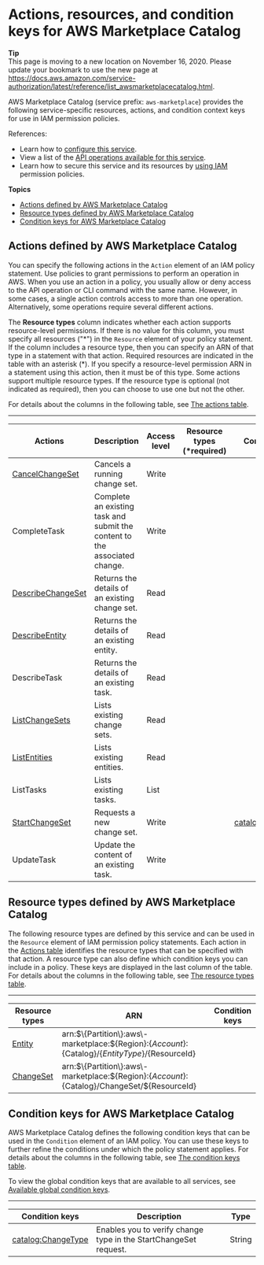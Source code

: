# Actions, resources, and condition keys for AWS Marketplace Catalog<a name="list_awsmarketplacecatalog"></a>

**Tip**  
This page is moving to a new location on November 16, 2020\. Please update your bookmark to use the new page at [https://docs\.aws\.amazon\.com/service\-authorization/latest/reference/list\_awsmarketplacecatalog\.html](https://docs.aws.amazon.com/service-authorization/latest/reference/list_awsmarketplacecatalog.html)\. 

AWS Marketplace Catalog \(service prefix: `aws-marketplace`\) provides the following service\-specific resources, actions, and condition context keys for use in IAM permission policies\.

References:
+ Learn how to [configure this service](https://docs.aws.amazon.com/marketplace-catalog/latest/api-reference/)\.
+ View a list of the [API operations available for this service](https://docs.aws.amazon.com/marketplace-catalog/latest/api-reference/API_Operations.html)\.
+ Learn how to secure this service and its resources by [using IAM](https://docs.aws.amazon.com/marketplace-catalog/latest/api-reference/marketplace-catalog/latest/api-reference/api-access-control.html) permission policies\.

**Topics**
+ [Actions defined by AWS Marketplace Catalog](#awsmarketplacecatalog-actions-as-permissions)
+ [Resource types defined by AWS Marketplace Catalog](#awsmarketplacecatalog-resources-for-iam-policies)
+ [Condition keys for AWS Marketplace Catalog](#awsmarketplacecatalog-policy-keys)

## Actions defined by AWS Marketplace Catalog<a name="awsmarketplacecatalog-actions-as-permissions"></a>

You can specify the following actions in the `Action` element of an IAM policy statement\. Use policies to grant permissions to perform an operation in AWS\. When you use an action in a policy, you usually allow or deny access to the API operation or CLI command with the same name\. However, in some cases, a single action controls access to more than one operation\. Alternatively, some operations require several different actions\.

The **Resource types** column indicates whether each action supports resource\-level permissions\. If there is no value for this column, you must specify all resources \("\*"\) in the `Resource` element of your policy statement\. If the column includes a resource type, then you can specify an ARN of that type in a statement with that action\. Required resources are indicated in the table with an asterisk \(\*\)\. If you specify a resource\-level permission ARN in a statement using this action, then it must be of this type\. Some actions support multiple resource types\. If the resource type is optional \(not indicated as required\), then you can choose to use one but not the other\.

For details about the columns in the following table, see [The actions table](reference_policies_actions-resources-contextkeys.md#actions_table)\.


****  

| Actions | Description | Access level | Resource types \(\*required\) | Condition keys | Dependent actions | 
| --- | --- | --- | --- | --- | --- | 
|   [ CancelChangeSet ](https://docs.aws.amazon.com/marketplace-catalog/latest/api-reference/API_Operations.htmlAPI_CancelChangeSet.html)  | Cancels a running change set\. | Write |  |  |  | 
|   CompleteTask  | Complete an existing task and submit the content to the associated change\. | Write |  |  |  | 
|   [ DescribeChangeSet ](https://docs.aws.amazon.com/marketplace-catalog/latest/api-reference/API_Operations.htmlAPI_DescribeChangeSet.html)  | Returns the details of an existing change set\. | Read |  |  |  | 
|   [ DescribeEntity ](https://docs.aws.amazon.com/marketplace-catalog/latest/api-reference/API_Operations.htmlAPI_DescribeEntity.html)  | Returns the details of an existing entity\. | Read |  |  |  | 
|   DescribeTask  | Returns the details of an existing task\. | Read |  |  |  | 
|   [ ListChangeSets ](https://docs.aws.amazon.com/marketplace-catalog/latest/api-reference/API_Operations.htmlAPI_ListChangeSets.html)  | Lists existing change sets\. | Read |  |  |  | 
|   [ ListEntities ](https://docs.aws.amazon.com/marketplace-catalog/latest/api-reference/API_Operations.htmlAPI_ListEntities.html)  | Lists existing entities\. | Read |  |  |  | 
|   ListTasks  | Lists existing tasks\. | List |  |  |  | 
|   [ StartChangeSet ](https://docs.aws.amazon.com/marketplace-catalog/latest/api-reference/API_Operations.htmlAPI_StartChangeSet.html)  | Requests a new change set\. | Write |  |   [ catalog:ChangeType ](#awsmarketplacecatalog-catalog_ChangeType)   |  | 
|   UpdateTask  | Update the content of an existing task\. | Write |  |  |  | 

## Resource types defined by AWS Marketplace Catalog<a name="awsmarketplacecatalog-resources-for-iam-policies"></a>

The following resource types are defined by this service and can be used in the `Resource` element of IAM permission policy statements\. Each action in the [Actions table](#awsmarketplacecatalog-actions-as-permissions) identifies the resource types that can be specified with that action\. A resource type can also define which condition keys you can include in a policy\. These keys are displayed in the last column of the table\. For details about the columns in the following table, see [The resource types table](reference_policies_actions-resources-contextkeys.md#resources_table)\.


****  

| Resource types | ARN | Condition keys | 
| --- | --- | --- | 
|   [ Entity ](https://docs.aws.amazon.com/marketplace-catalog/latest/api-reference/API_DescribeEntity.html#API_DescribeEntity_ResponseSyntax)  |  arn:$\{Partition\}:aws\-marketplace:$\{Region\}:$\{Account\}:$\{Catalog\}/$\{EntityType\}/$\{ResourceId\}  |  | 
|   [ ChangeSet ](https://docs.aws.amazon.com/marketplace-catalog/latest/api-reference/API_StartChangeSet.html#API_StartChangeSet_ResponseSyntax)  |  arn:$\{Partition\}:aws\-marketplace:$\{Region\}:$\{Account\}:$\{Catalog\}/ChangeSet/$\{ResourceId\}  |  | 

## Condition keys for AWS Marketplace Catalog<a name="awsmarketplacecatalog-policy-keys"></a>

AWS Marketplace Catalog defines the following condition keys that can be used in the `Condition` element of an IAM policy\. You can use these keys to further refine the conditions under which the policy statement applies\. For details about the columns in the following table, see [The condition keys table](reference_policies_actions-resources-contextkeys.md#context_keys_table)\.

To view the global condition keys that are available to all services, see [Available global condition keys](reference_policies_condition-keys.html#AvailableKeys)\.


****  

| Condition keys | Description | Type | 
| --- | --- | --- | 
|   [ catalog:ChangeType ](https://docs.aws.amazon.com/marketplace-catalog/latest/api-reference/api-access-control.html)  | Enables you to verify change type in the StartChangeSet request\. | String | 